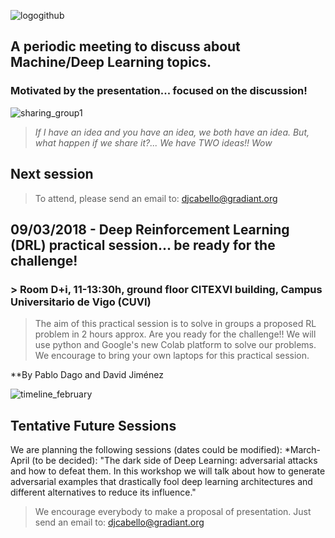 ![logogithub](https://user-images.githubusercontent.com/30496090/32318047-3911142e-bfb6-11e7-847e-74eea566df28.png)

## A periodic meeting to discuss about Machine/Deep Learning topics. 
### Motivated by the presentation... focused on the discussion!
![sharing_group1](https://user-images.githubusercontent.com/30496090/31537549-e4db5ada-b002-11e7-9385-3dc08004c3e0.jpg)
> *If I have an idea and you have an idea, we both have an idea. But, what happen if we share it?... 
> We have TWO ideas!! Wow*

## Next session

> To attend, please send an email to: djcabello@gradiant.org

## 09/03/2018 - Deep Reinforcement Learning (DRL) practical session... be ready for the challenge!
### > Room D+i, 11-13:30h, ground floor CITEXVI building, Campus Universitario de Vigo (CUVI)

> The aim of this practical session is to solve in groups a proposed RL problem in 2 hours approx. Are you ready for the challenge!! We will use python and Google's new Colab platform to solve our problems. We encourage to bring your own laptops for this practical session.

**By Pablo Dago and David Jiménez


![timeline_february](https://user-images.githubusercontent.com/30496090/36978377-9dd505d0-2084-11e8-9c0f-d42f4c0c4a9b.png)

## Tentative Future Sessions
We are planning the following sessions (dates could be modified):
*March-April (to be decided): "The dark side of Deep Learning: adversarial attacks and how to defeat them. In this workshop we will talk about how to generate adversarial examples that drastically fool deep learning architectures and different alternatives to reduce its influence."

> We encourage everybody to make a proposal of presentation. Just send an email to: djcabello@gradiant.org
